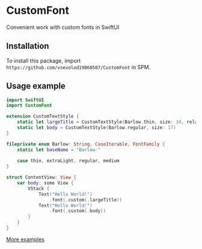 # CustomFont

Convenient work with custom fonts in SwiftUI

## Installation

To install this package, import `https://github.com/vsevolod19860507/CustomFont` in SPM.

## Usage example

```swift
import SwiftUI
import CustomFont

extension CustomTextStyle {
    static let largeTitle = CustomTextStyle(Barlow.thin, size: 34, relativeTo: .largeTitle)
    static let body = CustomTextStyle(Barlow.regular, size: 17)
}

fileprivate enum Barlow: String, CaseIterable, FontFamily {
    static let baseName = "Barlow-"
    
    case thin, extraLight, regular, medium
}

struct ContentView: View {    
    var body: some View {
        VStack {
            Text("Hello World!")
                .font(.custom(.largeTitle))
            Text("Hello World!")
                .font(.custom(.body))
        }
    }
}
```
[More examples](https://github.com/vsevolod19860507/CustomFont/tree/main/Examples)
